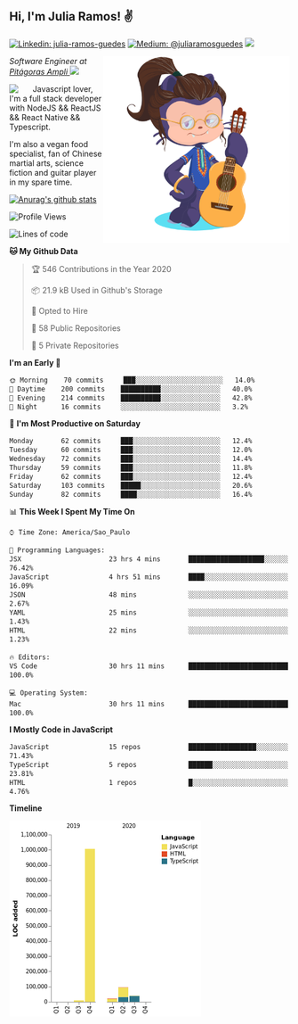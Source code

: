 <h2>Hi, I'm Julia Ramos! &#9996</h2>

[![Linkedin: julia-ramos-guedes](https://img.shields.io/badge/-Linkedin-blue?style=flat&logo=Linkedin&logoColor=white&link=https://www.linkedin.com/in/julia-ramos-guedes/)](https://www.linkedin.com/in/julia-ramos-guedes/)
[![Medium: @juliaramosguedes](https://img.shields.io/badge/-Medium-black?style=flat&logo=Medium&logoColor=white&link=https://medium.com/@juliaramosguedes/)](https://medium.com/@juliaramosguedes/)
![](https://medium.com/@juliaramosguedes/followers)

<!-- 
![Waka Readme](https://github.com/juliaramosguedes/juliaramosguedes/workflows/Waka%20Readme/badge.svg)

![GitHub followers](https://img.shields.io/github/followers/juliaramosguedes?label=Follow&style=for-the-badge&logo=Github&logoColor=white)

![Twitter Follow](https://img.shields.io/twitter/follow/juliaramosdev?label=Follow&style=for-the-badge)
<img src="https://icon-icons.com/icons2/2107/PNG/48/file_type_node_icon_130301.png" width="16px">
<img src="https://icon-icons.com/icons2/2108/PNG/48/react_icon_130845.png" width="16px"> 
 -->

<img align='right' src="https://github.com/juliaramosguedes/juliaramosguedes/blob/master/assets/octocat_julia.png?raw=true" width="335">
<p><em>Software Engineer at <a href="https://www.ampli.com.br/graduacao/vestibular/n">Pitágoras Ampli </a><img src="https://media.giphy.com/media/WUlplcMpOCEmTGBtBW/giphy.gif" width="30"> 
</em></p>


<img align='left' src="https://icon-icons.com/icons2/2108/PNG/48/javascript_icon_130900.png" width="42px"> <p>Javascript lover, I'm a full stack developer with NodeJS && ReactJS && React Native && Typescript.</p>
<p>I'm also a vegan food specialist, fan of Chinese martial arts, science fiction and guitar player in my spare time.</p>

[![Anurag's github stats](https://github-readme-stats.vercel.app/api?username=juliaramosguedes&hide=issues&count_private=true&show_icons=true&theme=dracula)](https://juliaramos.com.br)
<!-- 
<h3>Checkout some stats since 05/08/2020</h3>
 -->
 
<!--START_SECTION:waka-->
![Profile Views](http://img.shields.io/badge/Profile%20Views-53-blue)

![Lines of code](https://img.shields.io/badge/From%20Hello%20World%20I%27ve%20Written-2.7%20million%20lines%20of%20code-blue)

**🐱 My Github Data** 

> 🏆 546 Contributions in the Year 2020
 > 
> 📦 21.9 kB Used in Github's Storage 
 > 
> 💼 Opted to Hire
 > 
> 📜 58 Public Repositories
 > 
> 🔑 5 Private Repositories 

**I'm an Early 🐤** 

```text
🌞 Morning    70 commits     ███░░░░░░░░░░░░░░░░░░░░░░   14.0% 
🌆 Daytime    200 commits    ██████████░░░░░░░░░░░░░░░   40.0% 
🌃 Evening    214 commits    ██████████░░░░░░░░░░░░░░░   42.8% 
🌙 Night      16 commits     ░░░░░░░░░░░░░░░░░░░░░░░░░   3.2%

```
📅 **I'm Most Productive on Saturday** 

```text
Monday       62 commits     ███░░░░░░░░░░░░░░░░░░░░░░   12.4% 
Tuesday      60 commits     ███░░░░░░░░░░░░░░░░░░░░░░   12.0% 
Wednesday    72 commits     ███░░░░░░░░░░░░░░░░░░░░░░   14.4% 
Thursday     59 commits     ███░░░░░░░░░░░░░░░░░░░░░░   11.8% 
Friday       62 commits     ███░░░░░░░░░░░░░░░░░░░░░░   12.4% 
Saturday     103 commits    █████░░░░░░░░░░░░░░░░░░░░   20.6% 
Sunday       82 commits     ████░░░░░░░░░░░░░░░░░░░░░   16.4%

```


📊 **This Week I Spent My Time On** 

```text
⌚︎ Time Zone: America/Sao_Paulo

💬 Programming Languages: 
JSX                      23 hrs 4 mins       ███████████████████░░░░░░   76.42% 
JavaScript               4 hrs 51 mins       ████░░░░░░░░░░░░░░░░░░░░░   16.09% 
JSON                     48 mins             ░░░░░░░░░░░░░░░░░░░░░░░░░   2.67% 
YAML                     25 mins             ░░░░░░░░░░░░░░░░░░░░░░░░░   1.43% 
HTML                     22 mins             ░░░░░░░░░░░░░░░░░░░░░░░░░   1.23%

🔥 Editors: 
VS Code                  30 hrs 11 mins      █████████████████████████   100.0%

💻 Operating System: 
Mac                      30 hrs 11 mins      █████████████████████████   100.0%

```

**I Mostly Code in JavaScript** 

```text
JavaScript               15 repos            █████████████████░░░░░░░░   71.43% 
TypeScript               5 repos             ██████░░░░░░░░░░░░░░░░░░░   23.81% 
HTML                     1 repos             █░░░░░░░░░░░░░░░░░░░░░░░░   4.76%

```


**Timeline**

![Chart not found](https://github.com/juliaramosguedes/juliaramosguedes/blob/master/charts/bar_graph.png) 


<!--END_SECTION:waka-->

